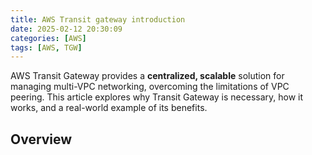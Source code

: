 ```yaml
---
title: AWS Transit gateway introduction
date: 2025-02-12 20:30:09
categories: [AWS]
tags: [AWS, TGW]
---
```


AWS Transit Gateway provides a **centralized, scalable** solution for managing multi-VPC networking, overcoming the limitations of VPC peering. This article explores why Transit Gateway is necessary, how it works, and a real-world example of its benefits.

<!--more-->

## Overview